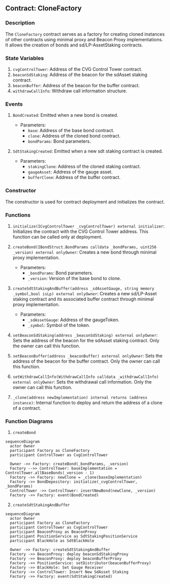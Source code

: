 ## Contract: CloneFactory

### Description

The `CloneFactory` contract serves as a factory for creating cloned instances of other contracts using minimal proxy and Beacon Proxy implementations.
It allows the creation of bonds and sd/LP-AssetStaking contracts.

### State Variables

1. `cvgControlTower`: Address of the CVG Control Tower contract.
2. `beaconSdStaking`: Address of the beacon for the sdAsset staking contract.
3. `beaconBuffer`: Address of the beacon for the buffer contract.
4. `withdrawCallInfo`: Withdraw call information structure.

### Events

1. `BondCreated`: Emitted when a new bond is created.

   - Parameters:
     - `base`: Address of the base bond contract.
     - `clone`: Address of the cloned bond contract.
     - `bondParams`: Bond parameters.

2. `SdtStakingCreated`: Emitted when a new sdt staking contract is created.
   - Parameters:
     - `stakingClone`: Address of the cloned staking contract.
     - `gaugeAsset`: Address of the gauge asset.
     - `bufferClone`: Address of the buffer contract.

### Constructor

The constructor is used for contract deployment and initializes the contract.

### Functions

1. `initialize(ICvgControlTower _cvgControlTower) external initializer`: Initializes the contract with the CVG Control Tower address. This function can be called only at deployment.

2. `createBond(IBondStruct.BondParams calldata _bondParams, uint256 _version) external onlyOwner`: Creates a new bond through minimal proxy implementation.

   - Parameters:
     - `_bondParams`: Bond parameters.
     - `_version`: Version of the base bond to clone.

3. `createSdtStakingAndBuffer(address _sdAssetGauge, string memory _symbol,bool isLp) external onlyOwner`: Creates a new sd/LP-Asset staking contract and its associated buffer contract through minimal proxy implementation.

   - Parameters:
     - `_sdAssetGauge`: Address of the gaugeToken.
     - `_symbol`: Symbol of the token.

4. `setBeaconSdStaking(address _beaconSdStaking) external onlyOwner`: Sets the address of the beacon for the sdAsset staking contract. Only the owner can call this function.

5. `setBeaconBuffer(address _beaconBuffer) external onlyOwner`: Sets the address of the beacon for the buffer contract. Only the owner can call this function.

6. `setWithdrawCallInfo(WithdrawCallInfo calldata _withdrawCallInfo) external onlyOwner`: Sets the withdrawal call information. Only the owner can call this function.

7. `_clone(address newImplementation) internal returns (address instance)`: Internal function to deploy and return the address of a clone of a contract.

### Function Diagrams

1. `createBond`

```mermaid
sequenceDiagram
  actor Owner
  participant Factory as CloneFactory
  participant ControlTower as CvgControlTower

  Owner ->> Factory: createBond(_bondParams, _version)
  Factory -->> ControlTower: baseImplementation = ControlTower.allBaseBonds(_version - 1)
  Factory ->> Factory: newClone = _clone(baseImplementation)
  Factory ->> BondDepository: initialize(_cvgControlTower, _bondParams)
  ControlTower ->> ControlTower: insertNewBond(newClone, _version)
  Factory ->> Factory: event(BondCreated)
```

2. `createSdtStakingAndBuffer`

```mermaid
sequenceDiagram
  actor Owner
  participant Factory as CloneFactory
  participant ControlTower as CvgControlTower
  participant BeaconProxy as BeaconProxy
  participant PositionService as SdtStakingPositionService
  participant BlackHole as SdtBlackHole

  Owner ->> Factory: createSdtStakingAndBuffer
  Factory ->> BeaconProxy: deploy beaconSdStakingProxy
  Factory ->> BeaconProxy: deploy beaconBufferProxy
  Factory ->> PositionService: setDistributor(beaconBufferProxy)
  Factory ->> BlackHole: Set Gauge Receiver
  Factory ->> ControlTower: Insert New SdAsset Staking
  Factory ->> Factory: event(SdtStakingCreated)
```
